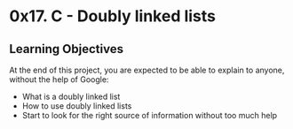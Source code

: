 <h1>0x17. C - Doubly linked lists</h1>

<h2>Learning Objectives</h2>
<p>At the end of this project, you are expected to be able to explain to anyone, without the help of Google:</p>
<ul>
<li>What is a doubly linked list</li>
<li>How to use doubly linked lists</li>
<li>Start to look for the right source of information without too much help</li>
<ul>
